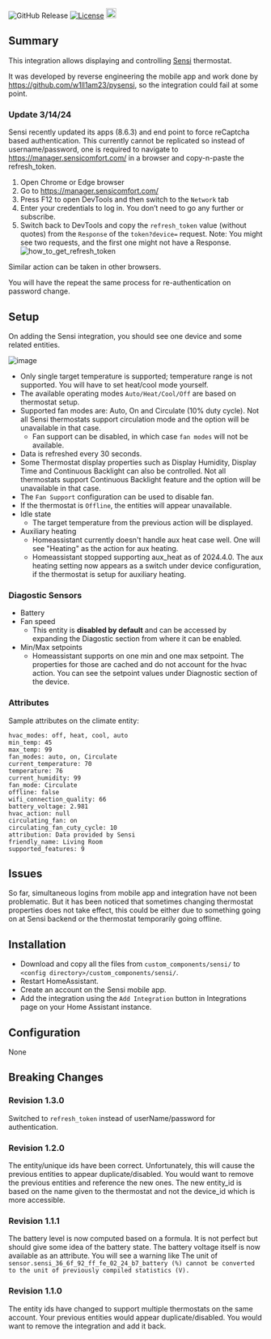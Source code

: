 
![GitHub Release](https://img.shields.io/github/v/release/iprak/sensi)
[![License](https://img.shields.io/packagist/l/phplicengine/bitly)](https://packagist.org/packages/phplicengine/bitly)
<a href="https://buymeacoffee.com/leolite1q" target="_blank"><img src="https://www.buymeacoffee.com/assets/img/custom_images/orange_img.png" height="20px"></a>

## Summary

This integration allows displaying and controlling [Sensi](https://sensi.emerson.com/en-us) thermostat.

It was developed by reverse engineering the mobile app and work done by https://github.com/w1ll1am23/pysensi, so the integration could fail at some point.

### Update 3/14/24

Sensi recently updated its apps (8.6.3) and end point to force reCaptcha based authentication. This currently cannot be replicated so instead of username/password, one is required to navigate to https://manager.sensicomfort.com/ in a browser and copy-n-paste the refresh_token.

1. Open Chrome or Edge browser
1. Go to https://manager.sensicomfort.com/
1. Press F12 to open DevTools and then switch to the `Network` tab
1. Enter your credentials to log in. You don’t need to go any further or subscribe.
1. Switch back to DevTools and copy the `refresh_token` value (without quotes) from the `Response` of the `token?device=` request. Note: You might see two requests, and the first one might not have a Response.
![how_to_get_refresh_token](https://github.com/iprak/sensi/assets/6459774/3d33a6c1-6c07-4886-b4f0-3289e62d41e4)

Similar action can be taken in other browsers.

You will have the repeat the same process for re-authentication on password change.

## Setup

On adding the Sensi integration, you should see one device and some related entities.

![image](https://github.com/iprak/sensi/assets/6459774/222a21ac-8d5f-4530-b3d6-ec87ae668b6d)


- Only single target temperature is supported; temperature range is not supported. You will have to set heat/cool mode yourself.
- The available operating modes `Auto/Heat/Cool/Off` are based on thermostat setup.
- Supported fan modes are: Auto, On and Circulate (10% duty cycle). Not all Sensi thermostats support circulation mode and the option will be unavailable in that case.
  - Fan support can be disabled, in which case `fan modes` will not be available.
- Data is refreshed every 30 seconds.
- Some Thermostat display properties such as Display Humidity, Display Time and Continuous Backlight can also be controlled. Not all thermostats support Continuous Backlight feature and the option will be unavailable in that case.
- The `Fan Support` configuration can be used to disable fan.
- If the thermostat is `Offline`, the entities will appear unavailable.
- Idle state
  - The target temperature from the previous action will be displayed.
- Auxiliary heating
  - Homeassistant currently doesn't handle aux heat case well. One will see "Heating" as the action for aux heating.
  - Homeassistant stopped supporting aux_heat as of 2024.4.0. The aux heating setting now appears as a switch under device configuration, if the thermostat is setup for auxiliary heating.


### Diagostic Sensors
- Battery
- Fan speed
  - This entity is **disabled by default** and can be accessed by expanding the Diagostic section from where it can be enabled.
- Min/Max setpoints
  - Homeassistant supports on one min and one max setpoint. The properties for those are cached and do not account for the hvac action. You can see the setpoint values under Diagnostic section of the device.


### Attributes
Sample attributes on the climate entity:

```
hvac_modes: off, heat, cool, auto
min_temp: 45
max_temp: 99
fan_modes: auto, on, Circulate
current_temperature: 70
temperature: 76
current_humidity: 99
fan_mode: Circulate
offline: false
wifi_connection_quality: 66
battery_voltage: 2.981
hvac_action: null
circulating_fan: on
circulating_fan_cuty_cycle: 10
attribution: Data provided by Sensi
friendly_name: Living Room
supported_features: 9
```

## Issues

So far, simultaneous logins from mobile app and integration have not been problematic. But it has been noticed that sometimes changing thermostat properties does not take effect, this could be either due to something going on at Sensi backend or the thermostat temporarily going offline.

## Installation

- Download and copy all the files from `custom_components/sensi/` to `<config directory>/custom_components/sensi/`.
- Restart HomeAssistant.
- Create an account on the Sensi mobile app.
- Add the integration using the `Add Integration` button in Integrations page on your Home Assistant instance.

## Configuration

None

## Breaking Changes

### Revision 1.3.0
Switched to `refresh_token` instead of userName/password for authentication.


### Revision 1.2.0

The entity/unique ids have been correct. Unfortunately, this will cause the previous entities to appear duplicate/disabled. You would want to remove the previous entities and reference the new ones. The new entity_id is based on the name given to the thermostat and not the device_id which is more accessible.

### Revision 1.1.1

The battery level is now computed based on a formula. It is not perfect but should give some idea of the battery state. The battery voltage itself is now available as an attribute. You will see a warning like The unit of `sensor.sensi_36_6f_92_ff_fe_02_24_b7_battery (%) cannot be converted to the unit of previously compiled statistics (V).`

### Revision 1.1.0

The entity ids have changed to support multiple thermostats on the same account. Your previous entities would appear duplicate/disabled. You would want to remove the integration and add it back.

